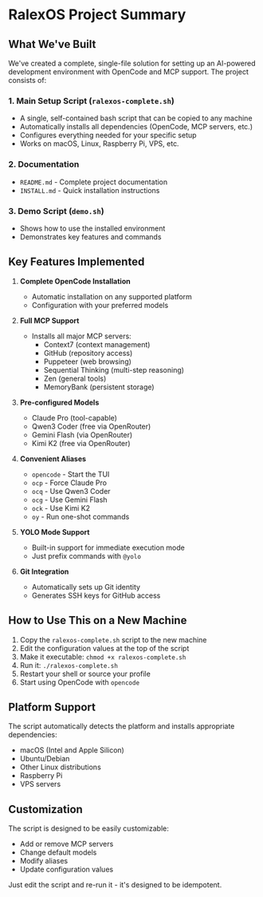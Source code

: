 # RalexOS Project Summary

## What We've Built

We've created a complete, single-file solution for setting up an AI-powered development environment with OpenCode and MCP support. The project consists of:

### 1. Main Setup Script (`ralexos-complete.sh`)
- A single, self-contained bash script that can be copied to any machine
- Automatically installs all dependencies (OpenCode, MCP servers, etc.)
- Configures everything needed for your specific setup
- Works on macOS, Linux, Raspberry Pi, VPS, etc.

### 2. Documentation
- `README.md` - Complete project documentation
- `INSTALL.md` - Quick installation instructions

### 3. Demo Script (`demo.sh`)
- Shows how to use the installed environment
- Demonstrates key features and commands

## Key Features Implemented

1. **Complete OpenCode Installation**
   - Automatic installation on any supported platform
   - Configuration with your preferred models

2. **Full MCP Support**
   - Installs all major MCP servers:
     - Context7 (context management)
     - GitHub (repository access)
     - Puppeteer (web browsing)
     - Sequential Thinking (multi-step reasoning)
     - Zen (general tools)
     - MemoryBank (persistent storage)

3. **Pre-configured Models**
   - Claude Pro (tool-capable)
   - Qwen3 Coder (free via OpenRouter)
   - Gemini Flash (via OpenRouter)
   - Kimi K2 (free via OpenRouter)

4. **Convenient Aliases**
   - `opencode` - Start the TUI
   - `ocp` - Force Claude Pro
   - `ocq` - Use Qwen3 Coder
   - `ocg` - Use Gemini Flash
   - `ock` - Use Kimi K2
   - `oy` - Run one-shot commands

5. **YOLO Mode Support**
   - Built-in support for immediate execution mode
   - Just prefix commands with `@yolo`

6. **Git Integration**
   - Automatically sets up Git identity
   - Generates SSH keys for GitHub access

## How to Use This on a New Machine

1. Copy the `ralexos-complete.sh` script to the new machine
2. Edit the configuration values at the top of the script
3. Make it executable: `chmod +x ralexos-complete.sh`
4. Run it: `./ralexos-complete.sh`
5. Restart your shell or source your profile
6. Start using OpenCode with `opencode`

## Platform Support

The script automatically detects the platform and installs appropriate dependencies:
- macOS (Intel and Apple Silicon)
- Ubuntu/Debian
- Other Linux distributions
- Raspberry Pi
- VPS servers

## Customization

The script is designed to be easily customizable:
- Add or remove MCP servers
- Change default models
- Modify aliases
- Update configuration values

Just edit the script and re-run it - it's designed to be idempotent.